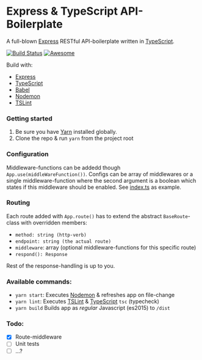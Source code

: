 # Express & TypeScript API-Boilerplate

A full-blown [Express] RESTful API-boilerplate written in [TypeScript].

[![Build Status](https://travis-ci.org/villeristi/express-typescript-api-boilerplate.svg?branch=master)](https://travis-ci.org/villeristi/express-typescript-api-boilerplate)
[![Awesome](https://cdn.rawgit.com/sindresorhus/awesome/d7305f38d29fed78fa85652e3a63e154dd8e8829/media/badge.svg)](https://github.com/villeristi/express-typescript-api-boilerplate)

Build with:
- [Express]
- [TypeScript]
- [Babel]
- [Nodemon]
- [TSLint]

### Getting started
1. Be sure you have [Yarn] installed globally.
2. Clone the repo & run `yarn` from the project root

### Configuration
Middleware-functions can be addedd though `App.use(middleWareFunction())`. Configs can be array of middlewares or a single middleware-function where the second argument is a boolean which states if this middleware should be enabled.
See [index.ts](src/index.ts) as example.

### Routing
Each route added with `App.route()` has to extend the abstract `BaseRoute`-class with overridden members:
- `method: string (http-verb)`
- `endpoint: string (the actual route)`
- `middleware`: array (optional middleware-functions for this specific route)
- `respond(): Response`

Rest of the response-handling is up to you.

### Available commands:
 - `yarn start`: Executes [Nodemon] & refreshes app on file-change
 - `yarn lint`: Executes [TSLint] & [TypeScript] `tsc` (typecheck)
 - `yarn build` Builds app as _regular_ Javascript (es2015) to `/dist`

### Todo:
- [x] Route-middleware
- [ ] Unit tests
- [ ] ...?

[Express]:https://expressjs.com/
[TypeScript]:http://www.typescriptlang.org/
[Babel]:https://babeljs.io/
[Nodemon]:https://nodemon.io
[TSLint]:https://palantir.github.io/tslint/
[Jest]:https://facebook.github.io/jest/
[Yarn]:https://yarnpkg.com/en/docs/install
